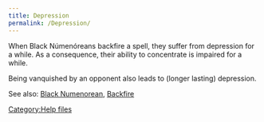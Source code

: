 ```yaml
---
title: Depression
permalink: /Depression/
---
```


When Black Númenóreans backfire a spell, they suffer from depression for
a while. As a consequence, their ability to concentrate is impaired for
a while.

Being vanquished by an opponent also leads to (longer lasting)
depression.

See also: [Black Numenorean](Black_Numenorean "wikilink"),
[Backfire](Backfire "wikilink")

[Category:Help files](Category:Help_files "wikilink")
